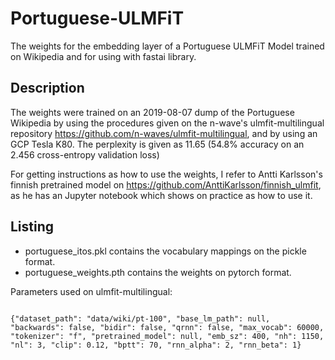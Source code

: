 # Portuguese-ULMFiT

The weights for the embedding layer of a Portuguese ULMFiT Model trained on Wikipedia and for using with fastai library.

## Description

The weights were trained on an 2019-08-07 dump of the Portuguese Wikipedia by using the procedures given on the n-wave's ulmfit-multilingual repository <https://github.com/n-waves/ulmfit-multilingual>, and by using an GCP Tesla K80. The perplexity is given as 11.65 (54.8% accuracy on an 2.456 cross-entropy validation loss)

For getting instructions as how to use the weights, I refer to Antti Karlsson's finnish pretrained model on <https://github.com/AnttiKarlsson/finnish_ulmfit>, as he has an Jupyter notebook which shows on practice as how to use it.

## Listing

* portuguese_itos.pkl contains the vocabulary mappings on the pickle format.
* portuguese_weights.pth contains the weights on pytorch format.

Parameters used on ulmfit-multilingual:

```

{"dataset_path": "data/wiki/pt-100", "base_lm_path": null, "backwards": false, "bidir": false, "qrnn": false, "max_vocab": 60000, "tokenizer": "f", "pretrained_model": null, "emb_sz": 400, "nh": 1150, "nl": 3, "clip": 0.12, "bptt": 70, "rnn_alpha": 2, "rnn_beta": 1} 

```
